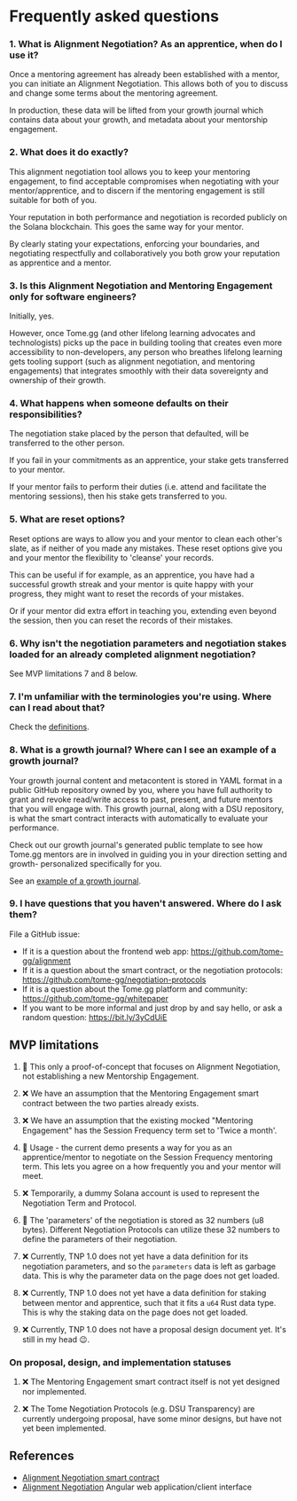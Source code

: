 # Frequently asked questions

### 1. What is Alignment Negotiation? As an apprentice, when do I use it?

Once a mentoring agreement has already been established with a mentor, you can
initiate an Alignment Negotiation. This allows both of you to discuss and change
some terms about the mentoring agreement.

In production, these data will be lifted from your growth journal which
contains data about your growth, and metadata about your mentorship engagement.

### 2. What does it do exactly?

This alignment negotiation tool allows you to keep your mentoring engagement, to find
acceptable compromises when negotiating with your mentor/apprentice, and to discern 
if the mentoring engagement is still suitable for both of you.

Your reputation in both performance and negotiation is recorded publicly on the Solana blockchain.
This goes the same way for your mentor.

By clearly stating your expectations, enforcing your boundaries, and negotiating respectfully and
collaboratively you both grow your reputation as apprentice and a mentor.

### 3. Is this Alignment Negotiation and Mentoring Engagement only for software engineers?

Initially, yes. 

However, once Tome.gg (and other lifelong learning advocates and technologists) 
picks up the pace in building tooling that creates even more accessibility to non-developers,
any person who breathes lifelong learning gets tooling support (such as alignment negotiation,
and mentoring engagements) that integrates smoothly with their data sovereignty and ownership
of their growth.

### 4. What happens when someone defaults on their responsibilities?

The negotiation stake placed by the person that defaulted, will be transferred to the other person.

If you fail in your commitments as an apprentice, your stake gets transferred to your mentor.

If your mentor fails to perform their duties (i.e. attend and facilitate the mentoring sessions), then his stake gets transferred to you.

### 5. What are reset options?

Reset options are ways to allow you and your mentor to clean each other's slate, as if 
neither of you made any mistakes. These reset options give you and your mentor the flexibility to 'cleanse' your records.

This can be useful if for example, as an apprentice, you have had a successful growth streak and your mentor is quite happy
with your progress, they might want to reset the records of your mistakes.

Or if your mentor did extra effort in teaching you, extending even beyond the session,
then you can reset the records of their mistakes.

### 6. Why isn't the negotiation parameters and negotiation stakes loaded for an already completed alignment negotiation?

See MVP limitations 7 and 8 below.

### 7. I'm unfamiliar with the terminologies you're using. Where can I read about that?

Check the [definitions](definitions.md).

### 8. What is a growth journal? Where can I see an example of a growth journal?

Your growth journal content and metacontent is stored in YAML format in a public GitHub repository owned by you, where you have full authority to grant and revoke read/write access to past, present, and future mentors that you will engage with. This growth journal, along with a DSU repository, is what the smart contract interacts with automatically to evaluate your performance.

Check out our growth journal's generated public template to see how Tome.gg mentors are in involved in guiding you in your direction setting and growth- personalized specifically for you.

See an [example of a growth journal](https://www.tome.gg/assets/growth-report.pdf).

### 9. I have questions that you haven't answered. Where do I ask them?

File a GitHub issue:

- If it is a question about the frontend web app: https://github.com/tome-gg/alignment
- If it is a question about the smart contract, or the negotiation protocols: https://github.com/tome-gg/negotiation-protocols
- If it is a question about the Tome.gg platform and community: https://github.com/tome-gg/whitepaper
- If you want to be more informal and just drop by and say hello, or ask a random question: https://bit.ly/3yCdUiE

## MVP limitations

1. 📝 This only a proof-of-concept that focuses on Alignment Negotiation, not establishing a new Mentorship Engagement.

2. ❌ We have an assumption that the Mentoring Engagement smart contract between the two parties already exists.

3. ❌ We have an assumption that the existing mocked "Mentoring Engagement" has the Session Frequency term set to 'Twice a month'.

4. 📝 Usage - the current demo presents a way for you as an apprentice/mentor to negotiate on the Session Frequency mentoring term.
   This lets you agree on a how frequently you and your mentor will meet.

5. ❌ Temporarily, a dummy Solana account is used to represent the Negotiation Term and Protocol.

6. 📝 The 'parameters' of the negotiation is stored as 32 numbers (u8 bytes). Different Negotiation Protocols can utilize 
these 32 numbers to define the parameters of their negotiation.

7. ❌ Currently, TNP 1.0 does not yet have a data definition for its negotiation parameters, and so the 
`parameters` data is left as garbage data. This is why the parameter data on the page does not get loaded.

8. ❌ Currently, TNP 1.0 does not yet have a data definition for staking between mentor and apprentice, such that it fits
a `u64` Rust data type. This is why the staking data on the page does not get loaded.

9. ❌ Currently, TNP 1.0 does not have a proposal design document yet. It's still in my head 😉.

### On proposal, design, and implementation statuses

1. ❌ The Mentoring Engagement smart contract itself is not yet designed nor implemented.

2. ❌ The Tome Negotiation Protocols (e.g. DSU Transparency) are currently undergoing proposal, have some minor designs, 
   but have not yet been implemented. 

## References

- [Alignment Negotiation smart contract](https://github.com/tome-gg/negotiation-protocols)
- [Alignment Negotiation](https://github.com/tome-gg/alignment) Angular web application/client interface